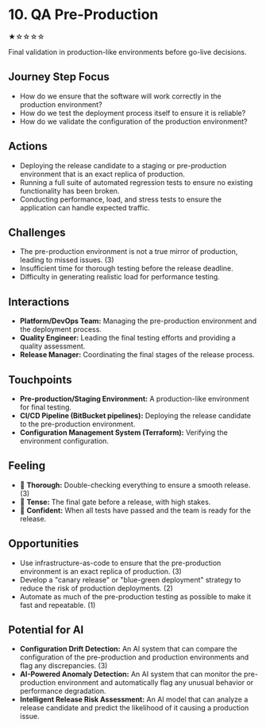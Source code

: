 # 10. QA Pre-Production
★☆☆☆☆

Final validation in production-like environments before go-live decisions.

## Journey Step Focus
- How do we ensure that the software will work correctly in the production environment?
- How do we test the deployment process itself to ensure it is reliable?
- How do we validate the configuration of the production environment?

## Actions
- Deploying the release candidate to a staging or pre-production environment that is an exact replica of production.
- Running a full suite of automated regression tests to ensure no existing functionality has been broken.
- Conducting performance, load, and stress tests to ensure the application can handle expected traffic.

## Challenges
- The pre-production environment is not a true mirror of production, leading to missed issues. (3)
- Insufficient time for thorough testing before the release deadline.
- Difficulty in generating realistic load for performance testing.

## Interactions
- **Platform/DevOps Team:** Managing the pre-production environment and the deployment process.
- **Quality Engineer:** Leading the final testing efforts and providing a quality assessment.
- **Release Manager:** Coordinating the final stages of the release process.

## Touchpoints
- **Pre-production/Staging Environment:** A production-like environment for final testing.
- **CI/CD Pipeline (BitBucket pipelines):** Deploying the release candidate to the pre-production environment.
- **Configuration Management System (Terraform):** Verifying the environment configuration.

## Feeling
- 🧐 **Thorough:** Double-checking everything to ensure a smooth release. (3)
- 😬 **Tense:** The final gate before a release, with high stakes.
- 💪 **Confident:** When all tests have passed and the team is ready for the release.

## Opportunities
- Use infrastructure-as-code to ensure that the pre-production environment is an exact replica of production. (3)
- Develop a "canary release" or "blue-green deployment" strategy to reduce the risk of production deployments. (2)
- Automate as much of the pre-production testing as possible to make it fast and repeatable. (1)

## Potential for AI
- **Configuration Drift Detection:** An AI system that can compare the configuration of the pre-production and production environments and flag any discrepancies. (3)
- **AI-Powered Anomaly Detection:** An AI system that can monitor the pre-production environment and automatically flag any unusual behavior or performance degradation.
- **Intelligent Release Risk Assessment:** An AI model that can analyze a release candidate and predict the likelihood of it causing a production issue.
